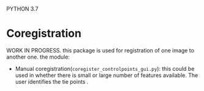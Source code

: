 PYTHON 3.7

# Coregistration

WORK IN PROGRESS.
this package is used for registration of one image to another one. the  module:

* Manual coregistration(`coregister_controlpoints_gui.py`): this could be used in whether there is small or large number of features available. The user identifies the tie points .

